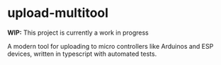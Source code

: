 # upload-multitool

**WIP:** This project is currently a work in progress

A modern tool for uploading to micro controllers like Arduinos and ESP devices, written in typescript with automated tests.